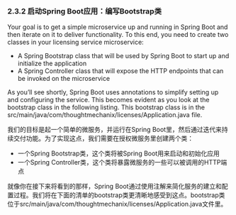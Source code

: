 ### 2.3.2 启动Spring Boot应用：编写Bootstrap类

Your goal is to get a simple microservice up and running in Spring Boot and then iterate on it to deliver functionality. To this end, you need to create two classes in your licensing service microservice:

* A Spring Bootstrap class that will be used by Spring Boot to start up and initialize the application
* A Spring Controller class that will expose the HTTP endpoints that can be invoked on the microservice

As you’ll see shortly, Spring Boot uses annotations to simplify setting up and configuring the service. This becomes evident as you look at the bootstrap class in the following listing. This bootstrap class is in the src/main/java/com/thoughtmechanix/licenses/Application.java file.

我们的目标是起一个简单的微服务，并运行在Spring Boot里，然后通过迭代来持续交付功能。为了实现这点，我们需要在授权微服务里创建两个类：

* 一个Spring Bootstrap类，这个类将被Spring Boot用来启动和初始化应用
* 一个Spring Controller类，这个类将暴露微服务的一些可以被调用的HTTP端点

就像你在接下来将看到的那样，Spring Boot通过使用注解来简化服务的建立和配置过程。我们将在下面的清单的bootstrap类更清晰地感受到这点。bootstrap类位于src/main/java/com/thoughtmechanix/licenses/Application.java文件里。


